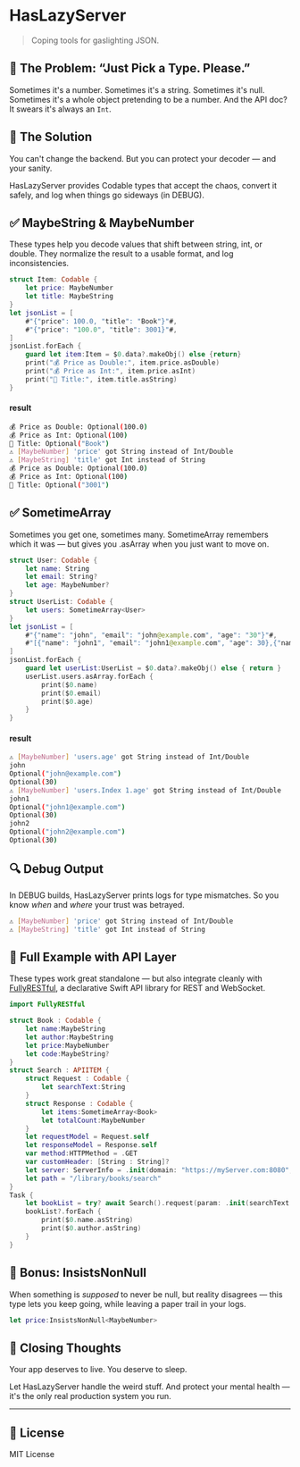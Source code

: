 # HasLazyServer

> Coping tools for gaslighting JSON.

## 🧩 The Problem: “Just Pick a Type. Please.”

Sometimes it's a number.
Sometimes it's a string.
Sometimes it's null.
Sometimes it's a whole object pretending to be a number.
And the API doc? It swears it's always an `Int`.

## 🧠 The Solution

You can't change the backend.
But you can protect your decoder — and your sanity.

HasLazyServer provides Codable types that accept the chaos, convert it safely, and log when things go sideways (in DEBUG).

## ✅ MaybeString & MaybeNumber

These types help you decode values that shift between string, int, or double.
They normalize the result to a usable format, and log inconsistencies.

```swift
struct Item: Codable {
    let price: MaybeNumber
    let title: MaybeString
}
let jsonList = [
    #"{"price": 100.0, "title": "Book"}"#,
    #"{"price": "100.0", "title": 3001}"#,
]
jsonList.forEach {
    guard let item:Item = $0.data?.makeObj() else {return}
    print("💰 Price as Double:", item.price.asDouble)
    print("💰 Price as Int:", item.price.asInt)
    print("🪪 Title:", item.title.asString)
}
```
#### result
```bash
💰 Price as Double: Optional(100.0)
💰 Price as Int: Optional(100)
🪪 Title: Optional("Book")
⚠️ [MaybeNumber] 'price' got String instead of Int/Double
⚠️ [MaybeString] 'title' got Int instead of String
💰 Price as Double: Optional(100.0)
💰 Price as Int: Optional(100)
🪪 Title: Optional("3001")
```

## ✅ SometimeArray

Sometimes you get one, sometimes many.
SometimeArray remembers which it was —
but gives you .asArray when you just want to move on.
```swift
struct User: Codable {
    let name: String
    let email: String?
    let age: MaybeNumber?
}
struct UserList: Codable {
    let users: SometimeArray<User>
}
let jsonList = [
    #"{"name": "john", "email": "john@example.com", "age": "30"}"#,
    #"[{"name": "john1", "email": "john1@example.com", "age": 30},{"name": "john2", "email": "john2@example.com", "age": "30"}]"#
]
jsonList.forEach {
    guard let userList:UserList = $0.data?.makeObj() else { return }
    userList.users.asArray.forEach {
        print($0.name)
        print($0.email)
        print($0.age)
    }
}
```
#### result
```bash
⚠️ [MaybeNumber] 'users.age' got String instead of Int/Double
john
Optional("john@example.com")
Optional(30)
⚠️ [MaybeNumber] 'users.Index 1.age' got String instead of Int/Double
john1
Optional("john1@example.com")
Optional(30)
john2
Optional("john2@example.com")
Optional(30)
```

## 🔍 Debug Output

In DEBUG builds, HasLazyServer prints logs for type mismatches.
So you know *when* and *where* your trust was betrayed.
```bash
⚠️ [MaybeNumber] 'price' got String instead of Int/Double
⚠️ [MaybeString] 'title' got Int instead of String
```

## 🧪 Full Example with API Layer

These types work great standalone — but also integrate cleanly with [FullyRESTful](https://github.com/southkin/FullyRESTFul),
a declarative Swift API library for REST and WebSocket.
```swift
import FullyRESTful

struct Book : Codable {
    let name:MaybeString
    let author:MaybeString
    let price:MaybeNumber
    let code:MaybeString?
}
struct Search : APIITEM {
    struct Request : Codable {
        let searchText:String
    }
    struct Response : Codable {
        let items:SometimeArray<Book>
        let totalCount:MaybeNumber
    }
    let requestModel = Request.self
    let responseModel = Response.self
    var method:HTTPMethod = .GET
    var customHeader: [String : String]?
    let server: ServerInfo = .init(domain: "https://myServer.com:8080", defaultHeader: ["Content-Type": "application/json; utf-8"])
    let path = "/library/books/search"
}
Task {
    let bookList = try? await Search().request(param: .init(searchText: "API Docs"))?.model?.items.asArray
    bookList?.forEach {
        print($0.name.asString)
        print($0.author.asString)
    }
}
```

## 🎁 Bonus: InsistsNonNull

When something is *supposed* to never be null,
but reality disagrees — this type lets you keep going,
while leaving a paper trail in your logs.
```swift
let price:InsistsNonNull<MaybeNumber>
```

## 🧘 Closing Thoughts

Your app deserves to live.
You deserve to sleep.

Let HasLazyServer handle the weird stuff.
And protect your mental health — it's the only real production system you run.

---

## 📄 License

MIT License
